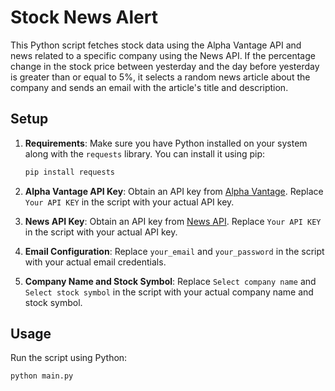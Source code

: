 # Stock News Alert

This Python script fetches stock data using the Alpha Vantage API and news related to a specific company using the News API. If the percentage change in the stock price between yesterday and the day before yesterday is greater than or equal to 5%, it selects a random news article about the company and sends an email with the article's title and description.

## Setup

1. **Requirements**: Make sure you have Python installed on your system along with the `requests` library. You can install it using pip:

    ```bash
    pip install requests
    ```

2. **Alpha Vantage API Key**: Obtain an API key from [Alpha Vantage](https://www.alphavantage.co/support/#api-key). Replace `Your API KEY` in the script with your actual API key.

3. **News API Key**: Obtain an API key from [News API](https://newsapi.org/docs/get-started). Replace `Your API KEY` in the script with your actual API key.

4. **Email Configuration**: Replace `your_email` and `your_password` in the script with your actual email credentials.

5. **Company Name and Stock Symbol**: Replace `Select company name` and `Select stock symbol` in the script with your actual company name and stock symbol.

## Usage

Run the script using Python:

```bash
python main.py
